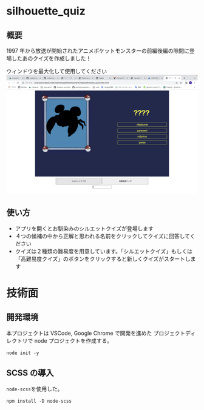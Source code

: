 # silhouette_quiz

## 概要

1997 年から放送が開始されたアニメポケットモンスターの前編後編の隙間に登場したあのクイズを作成しました！

ウィンドウを最大化して使用してください
![メイン画像](./assets/appView.png)

## 使い方

- アプリを開くとお馴染みのシルエットクイズが登場します
- ４つの候補の中から正解と思われる名前をクリックしてクイズに回答してください
- クイズは２種類の難易度を用意しています。「シルエットクイズ」もしくは「高難易度クイズ」のボタンをクリックすると新しくクイズがスタートします

# 技術面

## 開発環境

本プロジェクトは VSCode, Google Chrome で開発を進めた
プロジェクトディレクトリで node プロジェクトを作成する。

```
node init -y
```

## SCSS の導入

`node-scss`を使用した。

```
npm install -D node-scss
```

